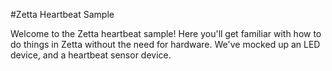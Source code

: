#Zetta Heartbeat Sample

Welcome to the Zetta heartbeat sample! Here you'll get familiar with how to do things in Zetta without the need for hardware. We've mocked up an LED device, and a heartbeat sensor device.



